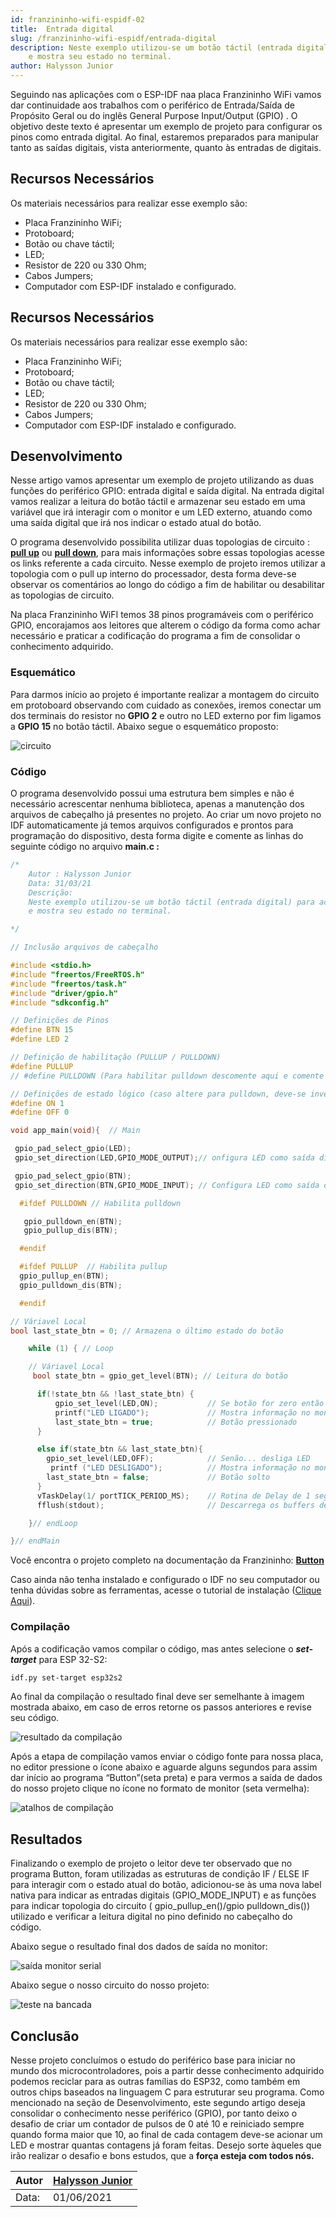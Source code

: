 ```yaml
---
id: franzininho-wifi-espidf-02
title:  Entrada digital
slug: /franzininho-wifi-espidf/entrada-digital
description: Neste exemplo utilizou-se um botão táctil (entrada digital) para acionar um LED (saída digital)
    e mostra seu estado no terminal.
author: Halysson Junior
---
```


Seguindo nas aplicações com o ESP-IDF naa placa Franzininho WiFi vamos dar continuidade aos trabalhos com o periférico de Entrada/Saída de Propósito Geral ou do inglês General Purpose Input/Output (GPIO) . O objetivo deste texto é apresentar um exemplo de projeto para configurar os pinos como entrada digital.  Ao final, estaremos preparados para manipular tanto as saídas digitais, vista anteriormente, quanto às entradas de digitais.

## Recursos Necessários

Os materiais necessários para realizar esse exemplo são:

- Placa Franzininho WiFi;
- Protoboard;
- Botão ou chave táctil;
- LED;
- Resistor de 220 ou 330 Ohm;
- Cabos Jumpers;
- Computador com ESP-IDF instalado e configurado.

## **Recursos Necessários**

Os materiais necessários para realizar esse exemplo são:

- Placa Franzininho WiFi;
- Protoboard;
- Botão ou chave táctil;
- LED;
- Resistor de 220 ou 330 Ohm;
- Cabos Jumpers;
- Computador com ESP-IDF instalado e configurado.

## Desenvolvimento

Nesse artigo vamos apresentar um exemplo de projeto utilizando as duas funções do periférico GPIO: entrada digital e saída digital. Na entrada digital vamos realizar a leitura do botão táctil e armazenar seu estado em uma variável que irá interagir com o monitor e um LED externo, atuando como uma saída digital que irá nos indicar o estado atual do botão.

O programa desenvolvido possibilita utilizar duas topologias de circuito : [**pull up**](https://www.embarcados.com.br/como-dimensionar-resistores-de-pull-up/) ou [**pull down**](https://www.embarcados.com.br/resistor-de-pull-down/), para mais informações sobre essas topologias acesse os links referente a cada circuito. Nesse exemplo de projeto iremos utilizar a topologia com o pull up interno do processador, desta forma deve-se observar os comentários ao longo do código a fim de habilitar ou desabilitar as topologias de circuito.

Na placa Franzininho WiFI temos 38 pinos programáveis com o periférico GPIO, encorajamos aos leitores que alterem o código da forma como achar necessário e praticar a codificação do programa a fim de consolidar o conhecimento adquirido.

### Esquemático

Para darmos início ao projeto é importante realizar a montagem do circuito em protoboard observando com cuidado as conexões, iremos conectar um dos terminais do resistor no **GPIO 2** e outro no LED externo por fim ligamos a **GPIO 15** no botão táctil. Abaixo segue o esquemático proposto:

![circuito](img/0x02-entrada-digital/1.png)

### Código

O programa desenvolvido possui uma estrutura bem simples e não é necessário acrescentar nenhuma biblioteca, apenas a manutenção dos arquivos de cabeçalho já presentes no projeto. Ao criar um novo projeto no IDF automaticamente já temos arquivos configurados e prontos para programação do dispositivo, desta forma digite e comente as linhas do seguinte código no arquivo **main.c :**

```c
/*
    Autor : Halysson Junior
    Data: 31/03/21
    Descrição:
    Neste exemplo utilizou-se um botão táctil (entrada digital) para acionar um LED (saída digital)
    e mostra seu estado no terminal.

*/

// Inclusão arquivos de cabeçalho

#include <stdio.h>
#include "freertos/FreeRTOS.h"
#include "freertos/task.h"
#include "driver/gpio.h"
#include "sdkconfig.h"

// Definições de Pinos
#define BTN 15
#define LED 2

// Definição de habilitação (PULLUP / PULLDOWN)
#define PULLUP
// #define PULLDOWN (Para habilitar pulldown descomente aqui e comente -> " #define PULLUP ")

// Definições de estado lógico (caso altere para pulldown, deve-se inverter os estado lógicos)
#define ON 1
#define OFF 0

void app_main(void){  // Main

 gpio_pad_select_gpio(LED);                
 gpio_set_direction(LED,GPIO_MODE_OUTPUT);// onfigura LED como saída digital

 gpio_pad_select_gpio(BTN);  
 gpio_set_direction(BTN,GPIO_MODE_INPUT); // Configura LED como saída digital

  #ifdef PULLDOWN // Habilita pulldown

   gpio_pulldown_en(BTN);
   gpio_pullup_dis(BTN);  

  #endif

  #ifdef PULLUP  // Habilita pullup
  gpio_pullup_en(BTN);
  gpio_pulldown_dis(BTN);

  #endif

// Váriavel Local
bool last_state_btn = 0; // Armazena o último estado do botão       

    while (1) { // Loop

    // Váriavel Local  
     bool state_btn = gpio_get_level(BTN); // Leitura do botão

      if(!state_btn && !last_state_btn) {
          gpio_set_level(LED,ON);           // Se botão for zero então ... liga LED
          printf("LED LIGADO");             // Mostra informação no monitor "LED LIGADO"
          last_state_btn = true;            // Botão pressionado
      }

      else if(state_btn && last_state_btn){
        gpio_set_level(LED,OFF);            // Senão... desliga LED
         printf ("LED DESLIGADO");          // Mostra informação no monitor "LED DESLIGADO"
        last_state_btn = false;             // Botão solto
      }
      vTaskDelay(1/ portTICK_PERIOD_MS);    // Rotina de Delay de 1 segundo
      fflush(stdout);                       // Descarrega os buffers de saída de dados   

    }// endLoop

}// endMain
```

Você encontra o projeto completo na documentação da Franzininho: **[Button](https://github.com/Franzininho/exemplos-esp-idf/tree/main/exemplos/Button)**

Caso ainda não tenha instalado e configurado o IDF no seu computador ou tenha dúvidas sobre as ferramentas, acesse o tutorial de instalação ([Clique Aqui](https://franzininho.github.io/docs-franzininho-site/docs/franzininho-wifi-espidf/primeiros-passos)).

### Compilação

Após a codificação vamos compilar o código, mas antes selecione o **_set-target_** para ESP 32-S2:

```bash
idf.py set-target esp32s2
```

Ao final da compilação o resultado final deve ser semelhante à imagem mostrada abaixo, em caso de erros retorne os passos anteriores e revise seu código.

![resultado da compilação](img/0x02-entrada-digital/2.png)

Após a etapa de compilação vamos enviar o código fonte para nossa placa, no editor pressione o ícone abaixo e aguarde alguns segundos para assim dar início ao programa “Button”(seta preta) e para vermos a saída de dados do nosso projeto clique no ícone no formato de monitor (seta vermelha):

![atalhos de compilação](img/0x02-entrada-digital/3.png)

## Resultados

Finalizando o exemplo de projeto o leitor deve ter observado que no programa Button, foram utilizadas as estruturas de condição IF / ELSE IF para interagir com o estado atual do botão, adicionou-se às uma nova label nativa para indicar as entradas digitais (GPIO_MODE_INPUT) e as funções para indicar topologia do circuito ( gpio_pullup_en()/gpio pulldown_dis()) utilizado e verificar a leitura digital no pino definido no cabeçalho do código.

Abaixo segue o resultado final dos dados de saída no monitor:

![saída monitor serial](img/0x02-entrada-digital/4.png)

Abaixo segue o nosso circuito do nosso projeto:

![teste na bancada](img/0x02-entrada-digital/5.png)

## Conclusão

Nesse projeto concluímos o estudo do periférico base para iniciar no mundo dos microcontroladores, pois a partir desse conhecimento adquirido podemos reciclar para as outras famílias do ESP32, como também em outros chips baseados na linguagem C para estruturar seu programa. Como mencionado na seção de Desenvolvimento, este segundo artigo deseja consolidar o conhecimento nesse periférico (GPIO), por tanto deixo o desafio de criar um contador de pulsos de 0 até 10 e reiniciado sempre quando forma maior que 10, ao final de cada contagem deve-se acionar um LED e mostrar quantas contagens já foram feitas. Desejo sorte àqueles que irão realizar o desafio e bons estudos, que a **força esteja com todos nós.**

| Autor | [Halysson Junior](https://github.com/halyssonJr) |
|-------|-------------|
| Data: | 01/06/2021  |
